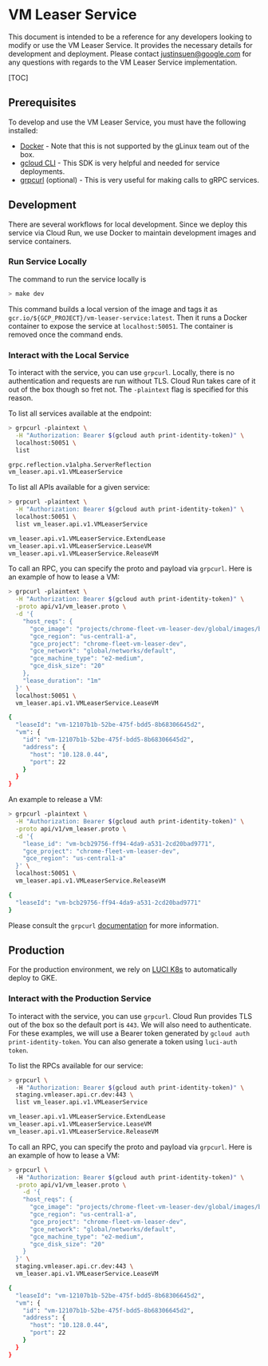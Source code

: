 # VM Leaser Service

This document is intended to be a reference for any developers looking to modify or use the VM Leaser Service. It provides the necessary details for development and deployment. Please contact justinsuen@google.com for any questions with regards to the VM Leaser Service implementation.

[TOC]

## Prerequisites

To develop and use the VM Leaser Service, you must have the following installed:
* [Docker](https://g3doc.corp.google.com/cloud/containers/g3doc/glinux-docker/install.md?cl=head) - Note that this is not supported by the gLinux team out of the box.
* [gcloud CLI](https://g3doc.corp.google.com/cloud/sdk/g3doc/index.md?cl=head#installing-and-using-the-cloud-sdk) - This SDK is very helpful and needed for service deployments.
* [grpcurl](https://github.com/fullstorydev/grpcurl) (optional) - This is very useful for making calls to gRPC services.

## Development

There are several workflows for local development. Since we deploy this service via Cloud Run, we use Docker to maintain development images and service containers.

### Run Service Locally

The command to run the service locally is

```bash
> make dev
```

This command builds a local version of the image and tags it as `gcr.io/${GCP_PROJECT}/vm-leaser-service:latest`. Then it runs a Docker container to expose the service at `localhost:50051`. The container is removed once the command ends.

### Interact with the Local Service

To interact with the service, you can use `grpcurl`. Locally, there is no authentication and requests are run without TLS. Cloud Run takes care of it out of the box though so fret not. The `-plaintext` flag is specified for this reason.

To list all services available at the endpoint:
```bash
> grpcurl -plaintext \
  -H "Authorization: Bearer $(gcloud auth print-identity-token)" \
  localhost:50051 \
  list

grpc.reflection.v1alpha.ServerReflection
vm_leaser.api.v1.VMLeaserService
```

To list all APIs available for a given service:
```bash
> grpcurl -plaintext \
  -H "Authorization: Bearer $(gcloud auth print-identity-token)" \
  localhost:50051 \
  list vm_leaser.api.v1.VMLeaserService

vm_leaser.api.v1.VMLeaserService.ExtendLease
vm_leaser.api.v1.VMLeaserService.LeaseVM
vm_leaser.api.v1.VMLeaserService.ReleaseVM
```

To call an RPC, you can specify the proto and payload via `grpcurl`. Here is an example of how to lease a VM:
```bash
> grpcurl -plaintext \
  -H "Authorization: Bearer $(gcloud auth print-identity-token)" \
  -proto api/v1/vm_leaser.proto \
  -d '{
    "host_reqs": {
      "gce_image": "projects/chrome-fleet-vm-leaser-dev/global/images/betty-arc-r-release",
      "gce_region": "us-central1-a",
      "gce_project": "chrome-fleet-vm-leaser-dev",
      "gce_network": "global/networks/default",
      "gce_machine_type": "e2-medium",
      "gce_disk_size": "20"
    },
    "lease_duration": "1m"
  }' \
  localhost:50051 \
  vm_leaser.api.v1.VMLeaserService.LeaseVM

{
  "leaseId": "vm-12107b1b-52be-475f-bdd5-8b68306645d2",
  "vm": {
    "id": "vm-12107b1b-52be-475f-bdd5-8b68306645d2",
    "address": {
      "host": "10.128.0.44",
      "port": 22
    }
  }
}
```

An example to release a VM:
```bash
> grpcurl -plaintext \
  -H "Authorization: Bearer $(gcloud auth print-identity-token)" \
  -proto api/v1/vm_leaser.proto \
  -d '{
    "lease_id": "vm-bcb29756-ff94-4da9-a531-2cd20bad9771",
    "gce_project": "chrome-fleet-vm-leaser-dev",
    "gce_region": "us-central1-a"
  }' \
  localhost:50051 \
  vm_leaser.api.v1.VMLeaserService.ReleaseVM

{
  "leaseId": "vm-bcb29756-ff94-4da9-a531-2cd20bad9771"
}
```

Please consult the `grpcurl` [documentation](https://github.com/fullstorydev/grpcurl) for more information.

## Production

For the production environment, we rely on [LUCI K8s](https://source.corp.google.com/chops_infra_internal/data/k8s/projects/vm-leaser/) to automatically deploy to GKE.

### Interact with the Production Service

To interact with the service, you can use `grpcurl`. Cloud Run provides TLS out of the box so the default port is `443`. We will also need to authenticate. For these examples, we will use a Bearer token generated by `gcloud auth print-identity-token`. You can also generate a token using `luci-auth token`.

To list the RPCs available for our service:
```bash
> grpcurl \
  -H "Authorization: Bearer $(gcloud auth print-identity-token)" \
  staging.vmleaser.api.cr.dev:443 \
  list vm_leaser.api.v1.VMLeaserService

vm_leaser.api.v1.VMLeaserService.ExtendLease
vm_leaser.api.v1.VMLeaserService.LeaseVM
vm_leaser.api.v1.VMLeaserService.ReleaseVM
```

To call an RPC, you can specify the proto and payload via `grpcurl`. Here is an example of how to lease a VM:
```bash
> grpcurl \
  -H "Authorization: Bearer $(gcloud auth print-identity-token)" \
  -proto api/v1/vm_leaser.proto \
    -d '{
    "host_reqs": {
      "gce_image": "projects/chrome-fleet-vm-leaser-dev/global/images/betty-arc-r-release",
      "gce_region": "us-central1-a",
      "gce_project": "chrome-fleet-vm-leaser-dev",
      "gce_network": "global/networks/default",
      "gce_machine_type": "e2-medium",
      "gce_disk_size": "20"
    }
  }' \
  staging.vmleaser.api.cr.dev:443 \
  vm_leaser.api.v1.VMLeaserService.LeaseVM

{
  "leaseId": "vm-12107b1b-52be-475f-bdd5-8b68306645d2",
  "vm": {
    "id": "vm-12107b1b-52be-475f-bdd5-8b68306645d2",
    "address": {
      "host": "10.128.0.44",
      "port": 22
    }
  }
}
```
